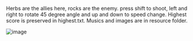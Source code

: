 Herbs are the allies here, rocks are the enemy. 
press shift to shoot, left and right to rotate 45 degree angle and up and down to speed change. 
Highest score is preserved in highest.txt. Musics and images are in resource folder. 

![image](https://github.com/ayeshathoi/spaceWars/assets/79919256/5601e4d3-2168-49ce-9857-f369db1d0ca3)

